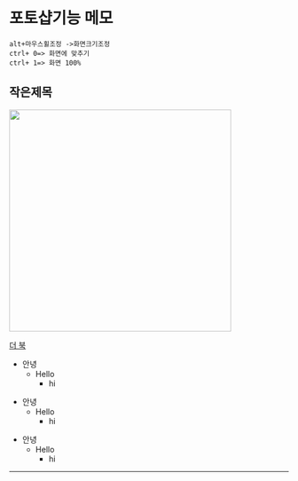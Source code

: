 # 포토샵기능 메모
```
alt+마우스휠조정 ->화면크기조정
ctrl+ 0=> 화면에 맞추기
ctrl+ 1=> 화면 100%
```

## 작은제목

<img src="https://jaejae87.github.io/img/제목 없음.png" width="400" >

[더 북](https://thebook.io/)



+ 안녕
  + Hello
    + hi


* 안녕
  * Hello
    * hi

- 안녕
  - Hello
    - hi

------------------------------------------------------------------------------------
